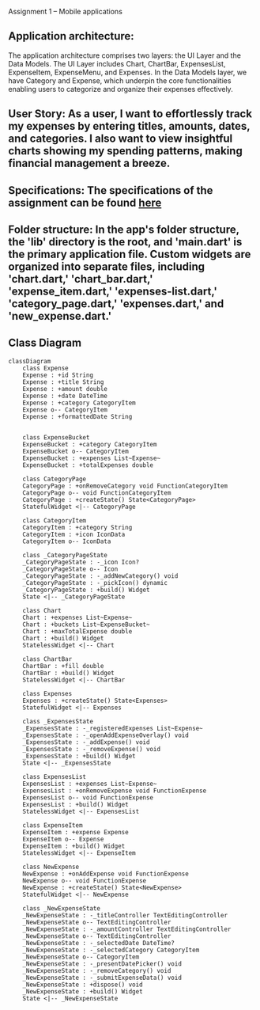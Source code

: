 Assignment 1 – Mobile applications

## Application architecture: 
The application architecture comprises two layers: the UI Layer and the Data Models. The UI Layer includes Chart, ChartBar, ExpensesList, ExpenseItem, ExpenseMenu, and Expenses. In the Data Models layer, we have Category and Expense, which underpin the core functionalities enabling users to categorize and organize their expenses effectively.

## User Story: As a user, I want to effortlessly track my expenses by entering titles, amounts, dates, and categories. I also want to view insightful charts showing my spending patterns, making financial management a breeze.

## Specifications: The specifications of the assignment can be found [here](https://docs.google.com/document/d/1NN_8vQoxLk_hnm8AVWTyfnkeDqMhBqonc5t1VH394lU/edit)

## Folder structure: In the app's folder structure, the 'lib' directory is the root, and 'main.dart' is the primary application file. Custom widgets are organized into separate files, including 'chart.dart,' 'chart_bar.dart,' 'expense_item.dart,' 'expenses-list.dart,' 'category_page.dart,' 'expenses.dart,' and 'new_expense.dart.'

## Class Diagram
```mermaid
classDiagram
    class Expense
    Expense : +id String
    Expense : +title String
    Expense : +amount double
    Expense : +date DateTime
    Expense : +category CategoryItem
    Expense o-- CategoryItem
    Expense : +formattedDate String


    class ExpenseBucket
    ExpenseBucket : +category CategoryItem
    ExpenseBucket o-- CategoryItem
    ExpenseBucket : +expenses List~Expense~
    ExpenseBucket : +totalExpenses double

    class CategoryPage
    CategoryPage : +onRemoveCategory void FunctionCategoryItem
    CategoryPage o-- void FunctionCategoryItem
    CategoryPage : +createState() State<CategoryPage>
    StatefulWidget <|-- CategoryPage

    class CategoryItem
    CategoryItem : +category String
    CategoryItem : +icon IconData
    CategoryItem o-- IconData

    class _CategoryPageState
    _CategoryPageState : -_icon Icon?
    _CategoryPageState o-- Icon
    _CategoryPageState : -_addNewCategory() void
    _CategoryPageState : -_pickIcon() dynamic
    _CategoryPageState : +build() Widget
    State <|-- _CategoryPageState

    class Chart
    Chart : +expenses List~Expense~
    Chart : +buckets List~ExpenseBucket~
    Chart : +maxTotalExpense double
    Chart : +build() Widget
    StatelessWidget <|-- Chart

    class ChartBar
    ChartBar : +fill double
    ChartBar : +build() Widget
    StatelessWidget <|-- ChartBar

    class Expenses
    Expenses : +createState() State<Expenses>
    StatefulWidget <|-- Expenses

    class _ExpensesState
    _ExpensesState : -_registeredExpenses List~Expense~
    _ExpensesState : -_openAddExpenseOverlay() void
    _ExpensesState : -_addExpense() void
    _ExpensesState : -_removeExpense() void
    _ExpensesState : +build() Widget
    State <|-- _ExpensesState

    class ExpensesList
    ExpensesList : +expenses List~Expense~
    ExpensesList : +onRemoveExpense void FunctionExpense
    ExpensesList o-- void FunctionExpense
    ExpensesList : +build() Widget
    StatelessWidget <|-- ExpensesList

    class ExpenseItem
    ExpenseItem : +expense Expense
    ExpenseItem o-- Expense
    ExpenseItem : +build() Widget
    StatelessWidget <|-- ExpenseItem

    class NewExpense
    NewExpense : +onAddExpense void FunctionExpense
    NewExpense o-- void FunctionExpense
    NewExpense : +createState() State<NewExpense>
    StatefulWidget <|-- NewExpense

    class _NewExpenseState
    _NewExpenseState : -_titleController TextEditingController
    _NewExpenseState o-- TextEditingController
    _NewExpenseState : -_amountController TextEditingController
    _NewExpenseState o-- TextEditingController
    _NewExpenseState : -_selectedDate DateTime?
    _NewExpenseState : -_selectedCategory CategoryItem
    _NewExpenseState o-- CategoryItem
    _NewExpenseState : -_presentDatePicker() void
    _NewExpenseState : -_removeCategory() void
    _NewExpenseState : -_submitExpenseData() void
    _NewExpenseState : +dispose() void
    _NewExpenseState : +build() Widget
    State <|-- _NewExpenseState
```